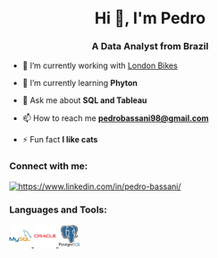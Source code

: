 <h1 align="center">Hi 👋, I'm Pedro</h1>
<h3 align="center">A Data Analyst from Brazil</h3>

- 🔭 I’m currently working with [London Bikes](https://github.com/PedroBassani/LondonBikes) 

- 🌱 I’m currently learning **Phyton**

- 💬 Ask me about **SQL and Tableau**

- 📫 How to reach me **pedrobassani98@gmail.com**

- ⚡ Fun fact **I like cats**

<h3 align="left">Connect with me:</h3>
<p align="left">
<a href="https://www.linkedin.com/in/pedro-bassani/" target="blank"><img align="center" src="https://raw.githubusercontent.com/rahuldkjain/github-profile-readme-generator/master/src/images/icons/Social/linked-in-alt.svg" alt="https://www.linkedin.com/in/pedro-bassani/" height="30" width="40" /></a>
</p>

<h3 align="left">Languages and Tools:</h3>
<p align="left"> <a href="https://www.mysql.com/" target="_blank" rel="noreferrer"> <img src="https://raw.githubusercontent.com/devicons/devicon/master/icons/mysql/mysql-original-wordmark.svg" alt="mysql" width="40" height="40"/> </a> <a href="https://www.oracle.com/" target="_blank" rel="noreferrer"> <img src="https://raw.githubusercontent.com/devicons/devicon/master/icons/oracle/oracle-original.svg" alt="oracle" width="40" height="40"/> </a> <a href="https://www.postgresql.org" target="_blank" rel="noreferrer"> <img src="https://raw.githubusercontent.com/devicons/devicon/master/icons/postgresql/postgresql-original-wordmark.svg" alt="postgresql" width="40" height="40"/> </a> </p>
